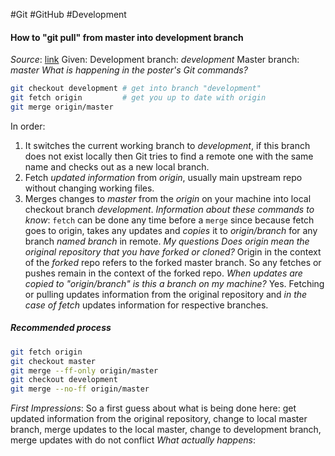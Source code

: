 #Git #GitHub #Development 

#### How to "git pull" from master into development branch
*Source*: [link](https://stackoverflow.com/questions/20101994/how-to-git-pull-from-master-into-the-development-branch)
Given: 
	Development branch: *development*
	Master branch: *master*
*What is happening in the poster's Git commands?*
``` bash
git checkout development # get into branch "development"
git fetch origin         # get you up to date with origin
git merge origin/master
```
In order:
1. It switches the current working branch to *development*, if this branch does not exist locally then Git tries to find a remote one with the same name and checks out as a new local branch. 
2. Fetch *updated information* from *origin*, usually main upstream repo without changing working files. 
3. Merges changes to *master* from the *origin* on your machine into local checkout branch *development*. 
*Information about these commands to know*:
	<code>fetch</code> can be done any time before a <code>merge</code> since because fetch goes to origin, takes any updates and *copies* it to *origin/branch* for any branch *named branch* in remote. 
	*My questions*
		*Does origin mean the original repository that you have forked or cloned?*
			Origin in the context of the *forked* repo refers to the forked master branch. So any fetches or pushes remain in the context of the forked repo.
		*When updates are copied to "origin/branch" is this a branch on my machine?*
			Yes. Fetching or pulling updates information from the original repository and *in the case of fetch* updates information for respective branches. 
##### Recommended process
``` bash
git fetch origin
git checkout master
git merge --ff-only origin/master
git checkout development
git merge --no-ff origin/master
```
*First Impressions*:
	So a first guess about what is being done here: get updated information from the original repository, change to local master branch, merge updates to the local master, change to development branch, merge updates with do not conflict
*What actually happens*: